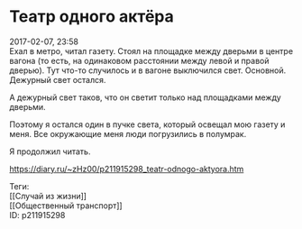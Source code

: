 Театр одного актёра
====================

   
 2017-02-07, 23:58   
  Ехал в метро, читал газету. Стоял на площадке между дверьми в центре вагона (то есть, на одинаковом расстоянии между левой и правой дверью). Тут что-то случилось и в вагоне выключился свет. Основной. Дежурный свет остался.   
   
 А дежурный свет таков, что он светит только над площадками между дверьми.   
   
 Поэтому я остался один в пучке света, который освещал мою газету и меня. Все окружающие меня люди погрузились в полумрак.   
   
 Я продолжил читать.   
    
 <https://diary.ru/~zHz00/p211915298_teatr-odnogo-aktyora.htm>   
   
 Теги:   
 [[Случай из жизни]]   
 [[Общественный транспорт]]   
 ID: p211915298